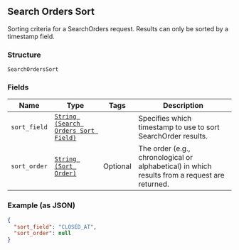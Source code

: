 ## Search Orders Sort

Sorting criteria for a SearchOrders request. Results can only be sorted
by a timestamp field.

### Structure

`SearchOrdersSort`

### Fields

| Name | Type | Tags | Description |
|  --- | --- | --- | --- |
| `sort_field` | [`String (Search Orders Sort Field)`](/doc/models/search-orders-sort-field.md) |  | Specifies which timestamp to use to sort SearchOrder results. |
| `sort_order` | [`String (Sort Order)`](/doc/models/sort-order.md) | Optional | The order (e.g., chronological or alphabetical) in which results from a request are returned. |

### Example (as JSON)

```json
{
  "sort_field": "CLOSED_AT",
  "sort_order": null
}
```

